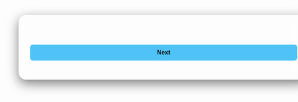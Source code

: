 <head>
  <meta charset="UTF-8" />
  <meta name="viewport" content="width=device-width, initial-scale=1" />
  <title>Quiz App</title>
  <script src="https://cdn.jsdelivr.net/npm/canvas-confetti@1.5.1/dist/confetti.browser.min.js"></script>
  <style>
    @import url('https://fonts.googleapis.com/css2?family=Poppins:wght@400;600;700&display=swap');
    
    body {
        margin: 0;
        padding: 0;
        font-family: 'Poppins', sans-serif;
        height: 100vh;
        background: #0f2027;
        color: #fff;
        overflow: hidden;
        display: flex;
        justify-content: center;
        align-items: center;
        position: relative;
      }
      /* Animated lines background */
    .lines-bg {
      position: absolute;
      width: 100%;
      height: 100%;
      overflow: hidden;
      z-index: 0;
    }

    .line {
      position: absolute;
      width: 2px;
      height: 100%;
      background: rgba(255, 255, 255, 0.05);
      animation: moveLines 10s linear infinite;
    }

    @keyframes moveLines {
      from {
        transform: translateY(0) rotate(45deg);
      }
      to {
        transform: translateY(-100%) rotate(45deg);
      }
    }
      .quiz-container {
          position: relative;
          background: rgba(255, 255, 255, 0.1);
          padding: 30px;
          border-radius: 20px;
          box-shadow: 0 10px 30px rgba(0, 0, 0, 0.5);
          max-width: 700px;
          width: 250%;
          z-index: 20;
          backdrop-filter: blur(10px);
        }
    .question {
      font-size: 28px;
      font-weight: bold;
      margin-bottom: 20px;
    }
    {
      display: grid;
      grid-template-columns: 1fr 1fr;
      gap: 15px;
    }

    .option {
      background: rgba(255, 255, 255, 0.1);
      padding: 20px;
      border-radius: 14px;
      border: 1px solid transparent;
      cursor: pointer;
      transition: 0.3s;
      position: relative;
      color: #fff;
      font-size: 18px;
      text-align: center;
    }

    .option:hover {
      border-color: #4fc3f7;
      background: rgba(255, 255, 255, 0.2);
      box-shadow: 0 0 15px rgba(79, 195, 247, 0.7)
      transform: transformY(-2px);
    }

    .option input[type="radio"] {
      display: none;
    }

    .option input[type="radio"]:checked + span::after {
      content: "✔";
      position: absolute;
      top: 8px;
      right: 10px;
      color: #4fc3f7;
      font-size: 18px;
    }

    .option span {
      display: inline-block;
      width: 100%;
    }

    button {
      margin-top: 20px;
      padding: 12px;
      width: 100%;
      border: none;
      border-radius: 8px;
      background: #4fc3f7;
      color: #000;
      font-size: 16px;
      font-weight: bold;
      cursor: pointer;
      transition: background 0.3s ease;
    }

    button:hover {
      background: #81d4fa;
    }

    #result {
      margin-top: 20px;
      font-size: 20px;
      font-weight: bold;
      color: #00e676;
      text-align: center;
    }

    .progress-bar {
      background: rgba(255, 255, 255, 0.2);
      height: 8px;
      border-radius: 5px;
      overflow: hidden;
      margin-bottom: 15px;
    }

    .progress {
      height: 100%;
      width: 0%;
      background: #4fc3f7;
      transition: width 0.4s ease;
    }

    .timer {
      font-size: 14px;
      color: #b3e5fc;
      margin-bottom: 15px;
      text-align: right;
    }
  </style>
</head>
<body>

<div class="lines-bg">
  <!-- 20 lines at different positions -->
  <script>
    for (let i = 0; i < 20; i++) {
      const line = document.createElement('div');
      line.className = 'line';
      line.style.left = `${Math.random() * 100}%`;
      line.style.animationDuration = `${5 + Math.random() * 10}s`;
      document.body.querySelector('.lines-bg').appendChild(line);
    }
  </script>
</div>

<div class="quiz-container">
  <div class="progress-bar"><div class="progress" id="progress"></div></div>
  <div id="timer" class="timer"></div>
  <div id="question" class="question"></div>
  <div id="options" class="options-grid"></div>
  <button id="nextBtn" onclick="submitAnswer()">Next</button>
  <div id="result"></div>
</div>

<script>
const quizData = [
  { question: "Capital of France?", options: ["Paris", "Berlin", "Madrid", "Rome"], answer: "Paris" },
  { question: "Red Planet?", options: ["Earth", "Mars", "Venus", "Jupiter"], answer: "Mars" },
  { question: "Author of Hamlet?", options: ["Twain", "Shakespeare", "Dickens", "Austen"], answer: "Shakespeare" },
  { question: "Father of Ai?", options: ["Patanjali Baba", "John McCarthy", "Charles Babbage", "Albert Einstein"], answer: "John McCarthy" },
  { question: "Best computer teacher of CLEBS?", options: ["Pratham", "Shiva", "Bishnu", "Devi"], answer: "Pratham" },
  { question: "Capital of Belarus?", options: ["Minsk", "Vilnius", "Brasília", "Chisinau"], answer: "Minsk" },
  { question: "Largest Lake?", options: ["Caspian Sea", "Baikal", "Lake Superior", "Ontario"], answer: "Baikal" },
  { question: "Longest River?", options: ["Amazon", "Nile", "Kaligandaki", "Mississippi"], answer: "Nile" },
  { question: "Gas used to Extinguish Fire?", options: ["Nitrogen", "Oxygen", "Carbon Dioxide", "Hydrogen"], answer: "Carbon Dioxide" },
  { question: "National Animal of Australia?", options: ["Kangaroo", "Panda", "Zebra", "Giraffe"], answer: "Kangaroo" },
  { question: "What does Entomology deals with?", options: ["The study of Insects", "The study of Behaviour of Human Beings", "The study of rocks", "The study of Nature"], answer: "The study of Insects" },
  { question: " Hitler's party is known as?", options: ["Labour Party", "Nazi Party", "Ku-Klux-Klan", "Democratic Party"], answer: "Nazi Party" },
  { question: " When the First Afghan War took place in?", options: ["1969", "1839", "1843", "1848"], answer: "1839" },
  { question: "Largest Island?", options: ["New Guinea", "Greenland", "Andaman Nicobar", "Hawaii"], answer: "Greenland" },
  { question: "Hottest Continent?", options: ["South Asia", "Africa", "Australia", "North America"], answer: "Africa" },
  { question: "Largest Continent?", options: ["South Asia", "Africa", "Australia", "North America"], answer: "South Asia" },
];

let current = 0, score = 0, timer, timeLeft = 20;

function loadQuestion() {
  clearInterval(timer);
  timeLeft = 20;
  document.getElementById("timer").innerText = `Time Left: ${timeLeft}s`;
  timer = setInterval(() => {
    timeLeft--;
    document.getElementById("timer").innerText = `Time Left: ${timeLeft}s`;
    if (timeLeft <= 0) {
      clearInterval(timer);
      submitAnswer(true);
    }
  }, 1000);

  const q = quizData[current];
  document.getElementById("question").innerText = q.question;
  const options = document.getElementById("options");
  options.innerHTML = "";
  q.options.forEach(opt => {
    const id = `opt-${opt}`;
    options.innerHTML += `
      <label class="option">
        <input type="radio" name="option" value="${opt}" id="${id}" />
        <span>${opt}</span>
      </label>
    `;
  });

  document.getElementById("progress").style.width = `${(current / quizData.length) * 100}%`;
}

function submitAnswer(timeout = false) {
  clearInterval(timer);
  const selected = document.querySelector("input[name='option']:checked");
  if (!selected && !timeout) return alert("Please select an option!");
  if (selected && selected.value === quizData[current].answer) score++;
  current++;
  current < quizData.length ? loadQuestion() : showResult();
}

function showResult() {
  document.querySelector(".quiz-container").innerHTML = `
    <h2>Your Score: ${score}/${quizData.length}</h2>
    <p style="margin-top: 10px;">Well done!</p>
  `;
  confetti({ particleCount: 200, spread: 60, origin: { y: 0.6 } });
}

loadQuestion();
</script>

</body>

